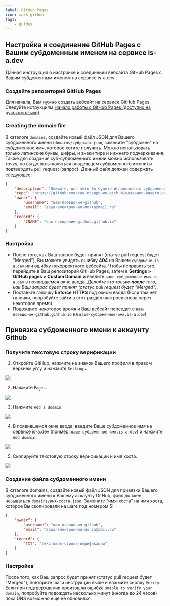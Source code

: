 ```yaml
---
label: GitHub Pages
icon: mark-github
tags:
    - guides
---
```


## Настройка и соединение GitHub Pages с Вашим субдоменным именем на сервисе is-a.dev

Данная инструкция о настройке и соединении вебсайта GitHub Pages с Вашим субдоменным именем на сервисе is-a.dev.

### Создайте репозиторий GitHub Pages

Для начала, Вам нужно создать вебсайт на сервисе GitHub Pages. Следуйте иструкциям [Начало работы с GitHub Pages (доступно на русском языке)](https://docs.github.com/ru/pages/getting-started-with-github-pages).

### Creating the domain file

В каталоге `domains`, создайте новый файл JSON для Вашего субдоменного имени (`domains/субдомен.json`, замените "субдомен" на субдоменное имя, которое хотите получить. Можно использовать только латинские буквы, цифры, и знаки тире и нижнего подчеркивания. Также для создания суб-субдоменного имени можно использовать точку, но вы должны являться владельцем субдоменного имени) и подтвердить pull request (запрос). Данный файл должен содержать следующее:

```json
{
    "description": "Опишите, для чего Вы будете использовать субдоменное имя.",
    "repo": "https://github.com/ваш-псевдоним-github/название-вашего-репозитория-для-вебсайта",
    "owner": {
        "username": "ваш-псевдоним-github",
        "email": "ваша-электронная-почта@mail.ru"
    },
    "record": {
        "CNAME": "ваш-псевдоним-github.github.io"
    }
}
```

### Настройка

- После того, как Ваш запрос будет принят (статус pull request будет "Merged"), Вы можете увидеть ошибку **404** на Вашем `субдомене.is-a.dev` или ошибку некорректного вебсайта. Чтобы исправить это, перейдите в Ваш репозиторий GitHub Pages, затем в **Settings > GitHub pages > Custom Domain** и введите `ваше-субдоменное-имя.is-a.dev` в появившемся окне ввода. _Делайте это только **после** того, как Ваш запрос будет принят (статус pull request будет "Merged")._
- Поставьте галочку **Enforce HTTPS** под окном ввода (Если там нет галочки, попробуйте зайти в этот раздел настроек снова через некоторое время).
- Подождите некоторое время и Ваш вебсайт переедет с `ваш-псевдоним-github.github.io` на `ваше-субдоменное-имя.is-a.dev`!

## Привязка субдоменного имени к аккаунту Github

### Получите текстовую строку верификации

1. Откройте GitHub, нажмите на значок Вашего профиля в правом верхнем углу и нажмите `Settings`.

![](../media/github_pages_verification/step_1.png)

2. Нажмите `Pages`.

![](../media/github_pages_verification/step_2.png)

3. Нажмите `Add a domain`.

![](../media/github_pages_verification/step_3.png)

4. В появившемся окне ввода, введите Ваше субдоменное имя на сервисе is-a.dev (пример: `ваше-субдоменное-имя.is-a.dev`) и нажмите `Add domain`.

![](../media/github_pages_verification/step_4.png)

5. Скопируйте текстовую строку верификации и имя хоста.

![](../media/github_pages_verification/step_5.png)

### Создание файла субдоменного имени

В каталоге domains, создайте новый файл JSON для привязки Вашего субдоменного имени к Вашему аккаунту GitHub, файл должен называться `domains/имя-хоста.json`. Замените "имя-хоста" на имя хоста, которое Вы скопировали на шаге под номером 5:

```json
{
    "owner": {
        "username": "ваш-псевдоним-github",
        "email": "ваша-электронная-почта@mail.ru"
    },
    "record": {
        "TXT": "текстовая-строка-верификации"
    }
}
```

### Настройка

После того, как Ваш запрос будет принят (статус pull request будет "Merged"), повторите шаги инструкции выше и нажмите кнопку `Verify`.
Если при подтверждении произошла ошибка `Unable to verify your domain`, попробуйте подождать несколько минут (иногда до 24 часов) пока DNS возможно ещё не обновился.

